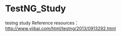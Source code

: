 # TestNG_Study
testng study
Reference resources： http://www.yiibai.com/html/testng/2013/0913292.html